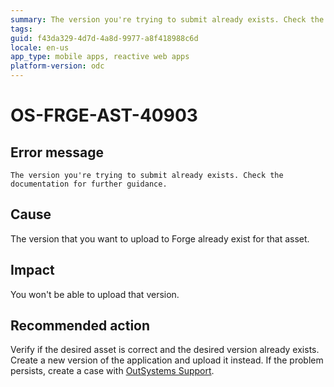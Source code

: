 ```yaml
---
summary: The version you're trying to submit already exists. Check the documentation for further guidance.
tags: 
guid: f43da329-4d7d-4a8d-9977-a8f418988c6d
locale: en-us
app_type: mobile apps, reactive web apps
platform-version: odc
---
```


# OS-FRGE-AST-40903

## Error message

`The version you're trying to submit already exists. Check the documentation for further guidance.`

## Cause

The version that you want to upload to Forge already exist for that asset.

## Impact

You won't be able to upload that version.

## Recommended action

Verify if the desired asset is correct and the desired version already exists.
Create a new version of the application and upload it instead.
If the problem persists, create a case with [OutSystems Support](https://www.outsystems.com/support/portal/open-support-case?ErrorCode=OS-FRGE-AST-40903).
